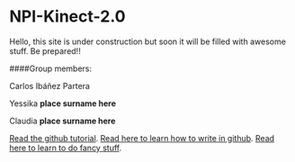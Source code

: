 # NPI-Kinect-2.0

Hello, this site is under construction but soon it will be filled with awesome stuff. Be prepared!!

####Group members:

Carlos Ibáñez Partera

Yessika **place surname here**

Claudia **place surname here**

[Read the github tutorial](https://guides.github.com/activities/hello-world/).
[Read here to learn how to write in github](https://help.github.com/articles/markdown-basics/).
[Read here to learn to do fancy stuff](https://help.github.com/articles/github-flavored-markdown/).

